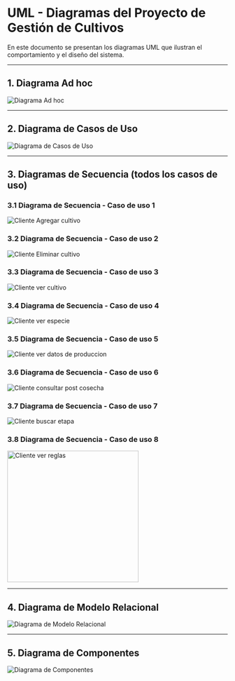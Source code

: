 # UML - Diagramas del Proyecto de Gestión de Cultivos

En este documento se presentan los diagramas UML que ilustran el comportamiento y el diseño del sistema.

---

## 1. Diagrama Ad hoc
![Diagrama Ad hoc](ruta/a/diagrama-adhoc.png)

---

## 2. Diagrama de Casos de Uso
![Diagrama de Casos de Uso](images/DiagramaCasosUso.drawio.png)

---

## 3. Diagramas de Secuencia (todos los casos de uso)
### 3.1 Diagrama de Secuencia - Caso de uso 1
![Cliente Agregar cultivo](images/ClienteAgregaCultivo.drawio.png)

### 3.2 Diagrama de Secuencia - Caso de uso 2
![Cliente Eliminar cultivo](images/ClienteEliminaCultivo.drawio.png)

### 3.3 Diagrama de Secuencia - Caso de uso 3
![Cliente ver cultivo](images/ClienteVeCultivo.drawio.png)

### 3.4 Diagrama de Secuencia - Caso de uso 4
![Cliente ver especie](images/ClienteVerEspecie.png)

### 3.5 Diagrama de Secuencia - Caso de uso 5
![Cliente ver datos de produccion](images/ClienteVerDatosProduccion.png)

### 3.6 Diagrama de Secuencia - Caso de uso 6
![Cliente consultar post cosecha](images/ClienteConsultaPostCosecha.png)

### 3.7 Diagrama de Secuencia - Caso de uso 7
![Cliente buscar etapa](images/ClienteBuscarEtapa.drawio.png)

### 3.8 Diagrama de Secuencia - Caso de uso 8
<img src="images/ClienteVerReglas.drawio.png" alt="Cliente ver reglas" width="300"/>

---

## 4. Diagrama de Modelo Relacional
![Diagrama de Modelo Relacional](ruta/a/diagrama-modelo-relacional.png)

---

## 5. Diagrama de Componentes
![Diagrama de Componentes](ruta/a/diagrama-componentes.png)
